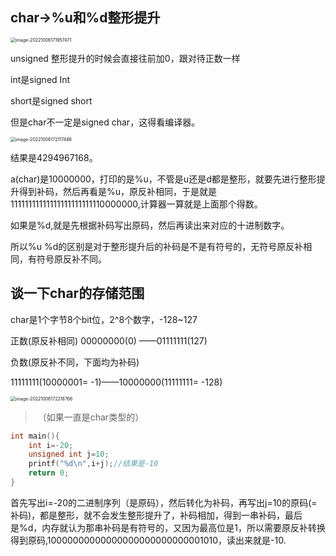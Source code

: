 ## char->%u和%d整形提升

<img src="D:\Typora\图片\image-20221006171957471.png" alt="image-20221006171957471" style="zoom: 50%;" />

unsigned 整形提升的时候会直接往前加0，跟对待正数一样

int是signed Int

short是signed short

但是char不一定是signed  char，这得看编译器。

<img src="D:\Typora\图片\image-20221006172117486.png" alt="image-20221006172117486" style="zoom:50%;" />

结果是4294967168。

a(char)是10000000，打印的是%u，不管是u还是d都是整形，就要先进行整形提升得到补码，然后再看是%u，原反补相同，于是就是11111111111111111111111110000000,计算器一算就是上面那个得数。

如果是%d,就是先根据补码写出原码，然后再读出来对应的十进制数字。

所以%u %d的区别是对于整形提升后的补码是不是有符号的，无符号原反补相同，有符号原反补不同。

## 谈一下char的存储范围

char是1个字节8个bit位，2^8个数字，-128~127

正数(原反补相同) 00000000(0) ——01111111(127)

负数(原反补不同，下面均为补码)

11111111(10000001= -1)——10000000(11111111= -128)

<img src="D:\Typora\图片\image-20221006172218766.png" alt="image-20221006172218766" style="zoom:50%;" />



> ​                     （如果一直是char类型的）

```c
int main(){
    int i=-20;
    unsigned int j=10;
    printf("%d\n",i+j);//结果是-10
    return 0;
}
```

首先写出i=-20的二进制序列（是原码），然后转化为补码，再写出j=10的原码(=补码)，都是整形，就不会发生整形提升了，补码相加，得到一串补码，最后是%d，内存就认为那串补码是有符号的，又因为最高位是1，所以需要原反补转换得到原码,10000000000000000000000000001010，读出来就是-10.